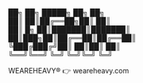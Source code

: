 ██╗    ██╗ █████╗ ██╗  ██╗  
██║    ██║██╔══██╗██║  ██║  
██║ █╗ ██║███████║███████║  
██║███╗██║██╔══██║██╔══██║  
╚███╔███╔╝██║  ██║██║  ██║  
 ╚══╝╚══╝ ╚═╝  ╚═╝╚═╝  ╚═╝  
 
 
 WEAREHEAVY® 👉 weareheavy.com

